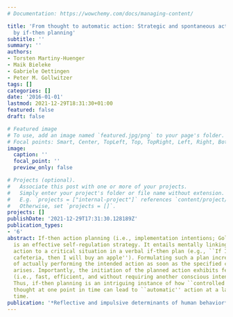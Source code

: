```yaml
---
# Documentation: https://wowchemy.com/docs/managing-content/

title: 'From thought to automatic action: Strategic and spontaneous action control
  by if-then planning'
subtitle: ''
summary: ''
authors:
- Torsten Martiny-Huenger
- Maik Bieleke
- Gabriele Oettingen
- Peter M. Gollwitzer
tags: []
categories: []
date: '2016-01-01'
lastmod: 2021-12-29T18:31:30+01:00
featured: false
draft: false

# Featured image
# To use, add an image named `featured.jpg/png` to your page's folder.
# Focal points: Smart, Center, TopLeft, Top, TopRight, Left, Right, BottomLeft, Bottom, BottomRight.
image:
  caption: ''
  focal_point: ''
  preview_only: false

# Projects (optional).
#   Associate this post with one or more of your projects.
#   Simply enter your project's folder or file name without extension.
#   E.g. `projects = ["internal-project"]` references `content/project/deep-learning/index.md`.
#   Otherwise, set `projects = []`.
projects: []
publishDate: '2021-12-29T17:31:30.128189Z'
publication_types:
- '6'
abstract: If-then action planning (i.e., implementation intentions; Gollwitzer, 1999)
  is an effective self-regulation strategy. It entails mentally linking an intended
  action to a critical situation in a verbal if-then plan (e.g., ``If I enter the
  cafeteria, then I will buy an apple''). Formulating such a plan increases the likelihood
  of actually performing the intended action as soon as the specified critical situation
  arises. Importantly, the initiation of the planned action exhibits features of automaticity
  (i.e., fast, efficient, and without requiring another conscious intent; Bargh, 1994).
  Thus, if-then planning is an intriguing instance of how ``controlled'' conscious
  thought at one point in time can lead to ``automatic'' action at a later point in
  time.
publication: '*Reflective and impulsive determinants of human behavior*'
---
```

